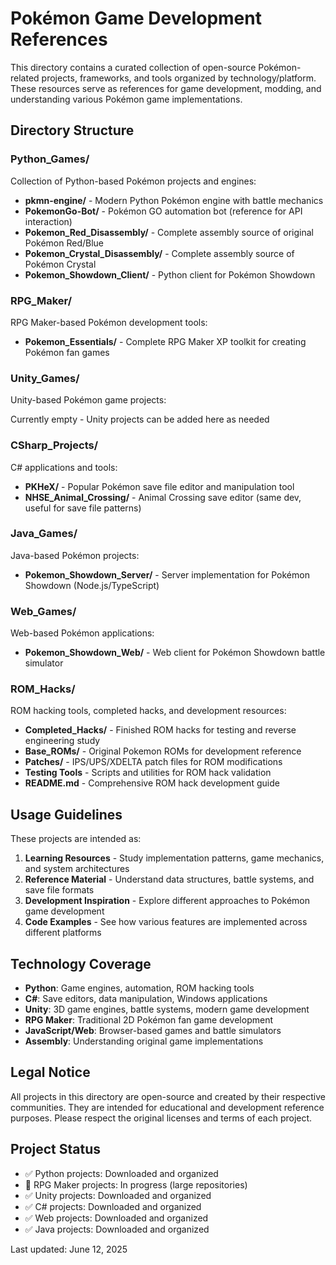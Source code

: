 # Pokémon Game Development References

This directory contains a curated collection of open-source Pokémon-related projects, frameworks, and tools organized by technology/platform. These resources serve as references for game development, modding, and understanding various Pokémon game implementations.

## Directory Structure

### Python_Games/

Collection of Python-based Pokémon projects and engines:

- **pkmn-engine/** - Modern Python Pokémon engine with battle mechanics
- **PokemonGo-Bot/** - Pokémon GO automation bot (reference for API interaction)
- **Pokemon_Red_Disassembly/** - Complete assembly source of original Pokémon Red/Blue
- **Pokemon_Crystal_Disassembly/** - Complete assembly source of Pokémon Crystal
- **Pokemon_Showdown_Client/** - Python client for Pokémon Showdown

### RPG_Maker/

RPG Maker-based Pokémon development tools:

- **Pokemon_Essentials/** - Complete RPG Maker XP toolkit for creating Pokémon fan games

### Unity_Games/

Unity-based Pokémon game projects:

Currently empty - Unity projects can be added here as needed

### CSharp_Projects/

C# applications and tools:

- **PKHeX/** - Popular Pokémon save file editor and manipulation tool
- **NHSE_Animal_Crossing/** - Animal Crossing save editor (same dev, useful for save file patterns)

### Java_Games/

Java-based Pokémon projects:

- **Pokemon_Showdown_Server/** - Server implementation for Pokémon Showdown (Node.js/TypeScript)

### Web_Games/

Web-based Pokémon applications:

- **Pokemon_Showdown_Web/** - Web client for Pokémon Showdown battle simulator

### ROM_Hacks/

ROM hacking tools, completed hacks, and development resources:

- **Completed_Hacks/** - Finished ROM hacks for testing and reverse engineering study
- **Base_ROMs/** - Original Pokemon ROMs for development reference
- **Patches/** - IPS/UPS/XDELTA patch files for ROM modifications
- **Testing Tools** - Scripts and utilities for ROM hack validation
- **README.md** - Comprehensive ROM hack development guide

## Usage Guidelines

These projects are intended as:

1. **Learning Resources** - Study implementation patterns, game mechanics, and system architectures
2. **Reference Material** - Understand data structures, battle systems, and save file formats
3. **Development Inspiration** - Explore different approaches to Pokémon game development
4. **Code Examples** - See how various features are implemented across different platforms

## Technology Coverage

- **Python**: Game engines, automation, ROM hacking tools
- **C#**: Save editors, data manipulation, Windows applications
- **Unity**: 3D game engines, battle systems, modern game development
- **RPG Maker**: Traditional 2D Pokémon fan game development
- **JavaScript/Web**: Browser-based games and battle simulators
- **Assembly**: Understanding original game implementations

## Legal Notice

All projects in this directory are open-source and created by their respective communities. They are intended for educational and development reference purposes. Please respect the original licenses and terms of each project.

## Project Status

- ✅ Python projects: Downloaded and organized
- 🔄 RPG Maker projects: In progress (large repositories)
- ✅ Unity projects: Downloaded and organized
- ✅ C# projects: Downloaded and organized
- ✅ Web projects: Downloaded and organized
- ✅ Java projects: Downloaded and organized

Last updated: June 12, 2025
